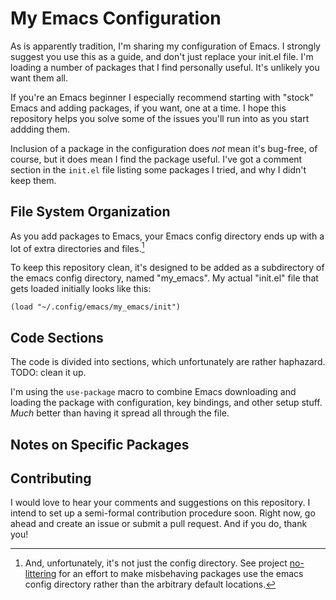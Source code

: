 # My Emacs Configuration

As is apparently tradition, I'm sharing my configuration of Emacs. I strongly suggest you use this as a guide, and don't
just replace your init.el file. I'm loading a number of packages that I find personally useful. It's unlikely you want
them all.

If you're an Emacs beginner I especially recommend starting with "stock" Emacs and adding packages, if you want, one at
a time. I hope this repository helps you solve some of the issues you'll run into as you start addding them.

Inclusion of a package in the configuration does *not* mean it's bug-free, of course, but it does mean I find the
package useful. I've got a comment section in the `init.el` file listing some packages I tried, and why I didn't keep
them.

## File System Organization

As you add packages to Emacs, your Emacs config directory ends up with a lot of extra directories and files.[^1]

To keep this repository clean, it's designed to be added as a subdirectory of the emacs config directory, named
"my_emacs". My actual "init.el" file that gets loaded initially looks like this:

```elisp
(load "~/.config/emacs/my_emacs/init")
```

## Code Sections

The code is divided into sections, which unfortunately are rather haphazard. TODO: clean it up.

I'm using the `use-package` macro to combine Emacs downloading and loading the package with configuration, key bindings,
and other setup stuff. _Much_ better than having it spread all through the file.

## Notes on Specific Packages

## Contributing

I would love to hear your comments and suggestions on this repository. I intend to set up a semi-formal contribution
procedure soon. Right now, go ahead and create an issue or submit a pull request. And if you do, thank you!

[^1]: And, unfortunately, it's not just the config directory. See project
    [no-littering](https://github.com/emacscollective/no-littering) for an effort to make misbehaving packages use the
    emacs config directory rather than the arbitrary default locations.
